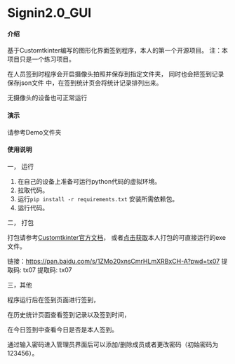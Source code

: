 # Signin2.0_GUI

#### 介绍
基于Customtkinter编写的图形化界面签到程序，本人的第一个开源项目。
注：本项目只是一个练习项目。

在人员签到时程序会开启摄像头拍照并保存到指定文件夹，
同时也会把签到记录保存json文件
中，在签到统计页会将统计记录排列出来。

无摄像头的设备也可正常运行

#### 演示
请参考Demo文件夹


#### 使用说明
一， 运行

1. 在自己的设备上准备可运行python代码的虚拟环境。
2. 拉取代码。
3. 运行`pip install -r requirements.txt` 安装所需依赖包。
4. 运行代码。

二， 打包

打包请参考[Customtkinter官方文档](https://pan.baidu.com/s/1ZMo20xnsCmrHLmXRBxCH-A?pwd=tx07)，
或者[点击获取](https://pan.baidu.com/s/15Y_7Go2N7JN7ogoIo4W9Yw?pwd=tx07 )本人打包的可直接运行的exe文件。 

链接：https://pan.baidu.com/s/1ZMo20xnsCmrHLmXRBxCH-A?pwd=tx07 提取码: tx07  提取码: tx07

三，其他

程序运行后在签到页面进行签到，

在历史统计页面查看签到记录以及签到时间，

在今日签到中查看今日是否是本人签到。

通过输入密码进入管理员界面后可以添加/删除成员或者更改密码（初始密码为123456）。
